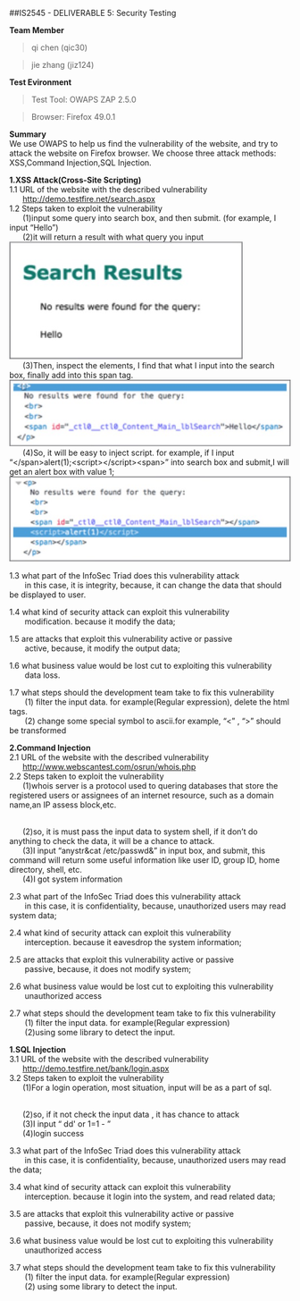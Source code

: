 ##IS2545 - DELIVERABLE 5: Security Testing

**Team Member**
>qi chen (qic30)

>jie zhang (jiz124)

**Test Evironment**
>Test Tool: OWAPS ZAP 2.5.0

>Browser: Firefox 49.0.1

**Summary**
<br>
We use OWAPS to help us find the vulnerability of the website, and try to attack the website on Firefox browser. We choose three attack methods: XSS,Command Injection,SQL Injection.

**1.XSS Attack(Cross-Site Scripting)**
<br>
1.1 URL of the website with the described vulnerability
<br>
&nbsp;&nbsp;&nbsp;&nbsp;&nbsp;&nbsp;http://demo.testfire.net/search.aspx
<br>
1.2 Steps taken to exploit the vulnerability
<br>
&nbsp;&nbsp;&nbsp;&nbsp;&nbsp;&nbsp;(1)input some query into search box, and then submit. (for example, I input “Hello”)
<br>
&nbsp;&nbsp;&nbsp;&nbsp;&nbsp;&nbsp;(2)it will return a result with what query you input
![image](https://github.com/TCJ-ZJ/IS2545/blob/master/Deliverable5/img/1.jpeg)
<br>
&nbsp;&nbsp;&nbsp;&nbsp;&nbsp;&nbsp;(3)Then, inspect the elements, I find that what I input into the search box, finally add into this span tag.
&nbsp;&nbsp;&nbsp;&nbsp;&nbsp;&nbsp;![image](https://github.com/TCJ-ZJ/IS2545/blob/master/Deliverable5/img/1.2.jpeg)
<br>
&nbsp;&nbsp;&nbsp;&nbsp;&nbsp;&nbsp;(4)So, it will be easy to inject script. for example, if I input “\</span>alert(1);\<script>\</script>\<span>” into search box and submit,I will get an alert box with  value 1;
&nbsp;&nbsp;&nbsp;&nbsp;&nbsp;&nbsp;![image](https://github.com/TCJ-ZJ/IS2545/blob/master/Deliverable5/img/1.3.jpeg)
<br>

1.3 what part of the InfoSec Triad does this vulnerability attack
<br>
&nbsp;&nbsp;&nbsp;&nbsp;&nbsp;&nbsp;
	in this case, it is integrity, because, it can change the data that should be displayed to user.
	<br>
	
1.4 what kind of security attack can exploit this vulnerability 
<br>
&nbsp;&nbsp;&nbsp;&nbsp;&nbsp;&nbsp;
	modification. because it modify the data;
	<br>
	
1.5 are attacks that exploit this vulnerability active or passive
<br>
&nbsp;&nbsp;&nbsp;&nbsp;&nbsp;&nbsp;
	active, because, it modify the output data;
	<br>
	
1.6 what business value would be lost cut to exploiting this vulnerability
<br>
&nbsp;&nbsp;&nbsp;&nbsp;&nbsp;&nbsp;
	data loss.
	<br>
	
1.7 what steps should the development team take to fix this vulnerability
<br>
&nbsp;&nbsp;&nbsp;&nbsp;&nbsp;&nbsp;
	(1) filter the input data. for example(Regular expression), delete the html tags.
	<br>
&nbsp;&nbsp;&nbsp;&nbsp;&nbsp;&nbsp;
	(2) change some special symbol to ascii.for example, “<” , “>” should be transformed


**2.Command Injection**
<br>
2.1 URL of the website with the described vulnerability
<br>
&nbsp;&nbsp;&nbsp;&nbsp;&nbsp;&nbsp;http://www.webscantest.com/osrun/whois.php
<br>
2.2 Steps taken to exploit the vulnerability
<br>
&nbsp;&nbsp;&nbsp;&nbsp;&nbsp;&nbsp;(1)whois server is a protocol used to  quering databases that store the registered users or assignees of an internet resource, such as a domain name,an IP assess block,etc.

<br>
&nbsp;&nbsp;&nbsp;&nbsp;&nbsp;&nbsp;(2)so, it is must pass the input data to system shell, if it don’t do anything to check the data, it will be a chance to attack.

<br>
&nbsp;&nbsp;&nbsp;&nbsp;&nbsp;&nbsp;(3)I input “anystr&cat /etc/passwd&” in input box, and submit, this command will  return some useful information like user ID, group ID, home directory, shell, etc.


<br>
&nbsp;&nbsp;&nbsp;&nbsp;&nbsp;&nbsp;(4)I got system information
<br>

2.3 what part of the InfoSec Triad does this vulnerability attack
<br>
&nbsp;&nbsp;&nbsp;&nbsp;&nbsp;&nbsp;
	in this case, it is confidentiality, because, unauthorized users may read system data;
	<br>
	
2.4 what kind of security attack can exploit this vulnerability 
<br>
&nbsp;&nbsp;&nbsp;&nbsp;&nbsp;&nbsp;
	interception. because it eavesdrop the system information;
	<br>
	
2.5 are attacks that exploit this vulnerability active or passive
<br>
&nbsp;&nbsp;&nbsp;&nbsp;&nbsp;&nbsp;
	passive, because, it does not modify system;
	<br>
	
2.6 what business value would be lost cut to exploiting this vulnerability
<br>
&nbsp;&nbsp;&nbsp;&nbsp;&nbsp;&nbsp;
	unauthorized access
	<br>
	
2.7 what steps should the development team take to fix this vulnerability
<br>
&nbsp;&nbsp;&nbsp;&nbsp;&nbsp;&nbsp;
	(1) filter the input data. for example(Regular expression)
	<br>
&nbsp;&nbsp;&nbsp;&nbsp;&nbsp;&nbsp;
	(2)using some library to detect the input.

**1.SQL Injection**
<br>
3.1 URL of the website with the described vulnerability
<br>
&nbsp;&nbsp;&nbsp;&nbsp;&nbsp;&nbsp;http://demo.testfire.net/bank/login.aspx
<br>
3.2 Steps taken to exploit the vulnerability
<br>
&nbsp;&nbsp;&nbsp;&nbsp;&nbsp;&nbsp;(1)For a login operation, most situation, input will be as a part of sql.

<br>
&nbsp;&nbsp;&nbsp;&nbsp;&nbsp;&nbsp;(2)so, if it not check the input data , it has chance to attack

<br>
&nbsp;&nbsp;&nbsp;&nbsp;&nbsp;&nbsp;(3)I input “ dd' or 1=1 - ”


<br>
&nbsp;&nbsp;&nbsp;&nbsp;&nbsp;&nbsp;(4)login success
<br>

3.3 what part of the InfoSec Triad does this vulnerability attack
<br>
&nbsp;&nbsp;&nbsp;&nbsp;&nbsp;&nbsp;
	in this case, it is confidentiality, because, unauthorized users may read the data;
	<br>
	
3.4 what kind of security attack can exploit this vulnerability 
<br>
&nbsp;&nbsp;&nbsp;&nbsp;&nbsp;&nbsp;
	interception. because it login into the system, and read related data;
	<br>
	
3.5 are attacks that exploit this vulnerability active or passive
<br>
&nbsp;&nbsp;&nbsp;&nbsp;&nbsp;&nbsp;
	passive, because, it does not modify system;
	<br>
	
3.6 what business value would be lost cut to exploiting this vulnerability
<br>
&nbsp;&nbsp;&nbsp;&nbsp;&nbsp;&nbsp;
	unauthorized access
	<br>
	
3.7 what steps should the development team take to fix this vulnerability
<br>
&nbsp;&nbsp;&nbsp;&nbsp;&nbsp;&nbsp;
	(1) filter the input data. for example(Regular expression)
	<br>
&nbsp;&nbsp;&nbsp;&nbsp;&nbsp;&nbsp;
	(2) using some library to detect the input.
	
	
	

